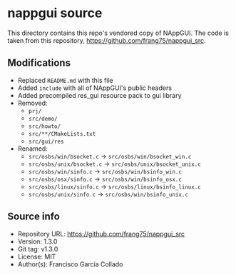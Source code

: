 
# nappgui source

This directory contains this repo's vendored copy of NAppGUI. The code is taken
from this repository, https://github.com/frang75/nappgui_src.

## Modifications

 - Replaced `README.md` with this file
 - Added `include` with all of NAppGUI's public headers
 - Added precompiled res_gui resource pack to gui library
 - Removed:
   - `prj/`
   - `src/demo/`
   - `src/howto/`
   - `src/**/CMakeLists.txt`
   - `src/gui/res`
 - Renamed:
   - `src/osbs/win/bsocket.c` -> `src/osbs/win/bsocket_win.c`
   - `src/osbs/unix/bsocket.c` -> `src/osbs/unix/bsocket_unix.c`
   - `src/osbs/win/sinfo.c` -> `src/osbs/win/bsinfo_win.c`
   - `src/osbs/osx/sinfo.c` -> `src/osbs/win/bsinfo_osx.c`
   - `src/osbs/linux/sinfo.c` -> `src/osbs/linux/bsinfo_linux.c`
   - `src/osbs/unix/sinfo.c` -> `src/osbs/win/bsinfo_unix.c`

## Source info

- Repository URL: https://github.com/frang75/nappgui_src
- Version: 1.3.0
- Git tag: v1.3.0
- License: MIT
- Author(s): Francisco García Collado
